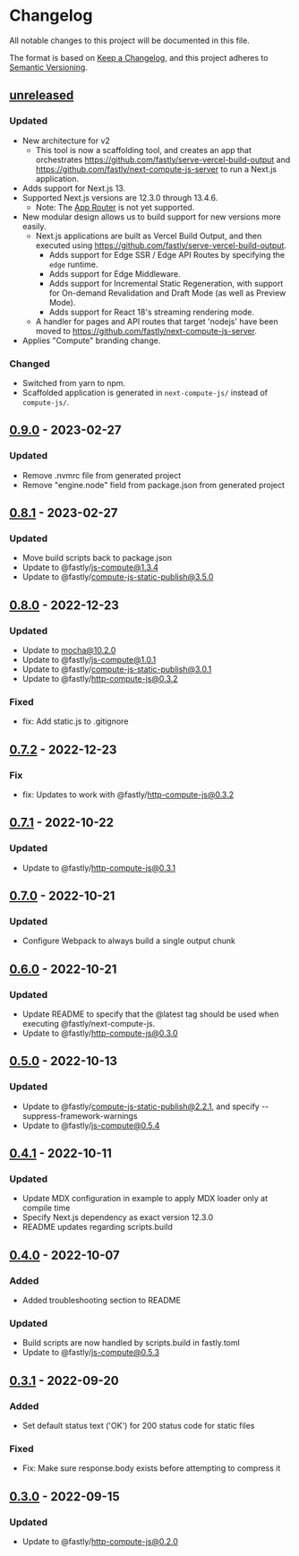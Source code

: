 # Changelog

All notable changes to this project will be documented in this file.

The format is based on [Keep a Changelog](https://keepachangelog.com/en/1.0.0/),
and this project adheres to [Semantic Versioning](https://semver.org/spec/v2.0.0.html).

## [unreleased]

### Updated

- New architecture for v2
  - This tool is now a scaffolding tool, and creates an app that orchestrates https://github.com/fastly/serve-vercel-build-output and
    https://github.com/fastly/next-compute-js-server to run a Next.js application.
- Adds support for Next.js 13.
- Supported Next.js versions are 12.3.0 through 13.4.6.
  - Note: The [App Router](https://nextjs.org/docs/app) is not yet supported.
- New modular design allows us to build support for new versions more easily.
  - Next.js applications are built as Vercel Build Output, and then executed using https://github.com/fastly/serve-vercel-build-output.  
    - Adds support for Edge SSR / Edge API Routes by specifying the `edge` runtime.
    - Adds support for Edge Middleware.
    - Adds support for Incremental Static Regeneration, with support for On-demand Revalidation and Draft Mode (as well as Preview Mode).
    - Adds support for React 18's streaming rendering mode.
  - A handler for pages and API routes that target 'nodejs' have been moved to https://github.com/fastly/next-compute-js-server.
- Applies "Compute" branding change.

### Changed

- Switched from yarn to npm.
- Scaffolded application is generated in `next-compute-js/` instead of `compute-js/`.

## [0.9.0] - 2023-02-27

### Updated

- Remove .nvmrc file from generated project
- Remove "engine.node" field from package.json from generated project

## [0.8.1] - 2023-02-27

### Updated

- Move build scripts back to package.json
- Update to @fastly/js-compute@1.3.4
- Update to @fastly/compute-js-static-publish@3.5.0

## [0.8.0] - 2022-12-23

### Updated

- Update to mocha@10.2.0
- Update to @fastly/js-compute@1.0.1
- Update to @fastly/compute-js-static-publish@3.0.1
- Update to @fastly/http-compute-js@0.3.2

### Fixed

- fix: Add static.js to .gitignore

## [0.7.2] - 2022-12-23

### Fix

- fix: Updates to work with @fastly/http-compute-js@0.3.2

## [0.7.1] - 2022-10-22

### Updated

- Update to @fastly/http-compute-js@0.3.1

## [0.7.0] - 2022-10-21

### Updated

- Configure Webpack to always build a single output chunk

## [0.6.0] - 2022-10-21

### Updated

- Update README to specify that the @latest tag should be used when executing @fastly/next-compute-js.
- Update to @fastly/http-compute-js@0.3.0

## [0.5.0] - 2022-10-13

### Updated

- Update to @fastly/compute-js-static-publish@2.2.1, and specify --suppress-framework-warnings
- Update to @fastly/js-compute@0.5.4

## [0.4.1] - 2022-10-11

### Updated

- Update MDX configuration in example to apply MDX loader only at compile time
- Specify Next.js dependency as exact version 12.3.0
- README updates regarding scripts.build

## [0.4.0] - 2022-10-07

### Added

- Added troubleshooting section to README

### Updated

- Build scripts are now handled by scripts.build in fastly.toml
- Update to @fastly/js-compute@0.5.3

## [0.3.1] - 2022-09-20

### Added

- Set default status text ('OK') for 200 status code for static files

### Fixed

- Fix: Make sure response.body exists before attempting to compress it

## [0.3.0] - 2022-09-15

### Updated

- Update to @fastly/http-compute-js@0.2.0

[unreleased]: https://github.com/fastly/next-compute-js/compare/v0.9.0...HEAD
[0.9.0]: https://github.com/fastly/next-compute-js/compare/v0.8.1...v0.9.0
[0.8.1]: https://github.com/fastly/next-compute-js/compare/v0.8.0...v0.8.1
[0.8.0]: https://github.com/fastly/next-compute-js/compare/v0.7.2...v0.8.0
[0.7.2]: https://github.com/fastly/next-compute-js/compare/v0.7.1...v0.7.2
[0.7.1]: https://github.com/fastly/next-compute-js/compare/v0.7.0...v0.7.1
[0.7.0]: https://github.com/fastly/next-compute-js/compare/v0.6.0...v0.7.0
[0.6.0]: https://github.com/fastly/next-compute-js/compare/v0.5.0...v0.6.0
[0.5.0]: https://github.com/fastly/next-compute-js/compare/v0.4.1...v0.5.0
[0.4.1]: https://github.com/fastly/next-compute-js/compare/v0.4.0...v0.4.1
[0.4.0]: https://github.com/fastly/next-compute-js/compare/v0.3.1...v0.4.0
[0.3.1]: https://github.com/fastly/next-compute-js/compare/v0.3.0...v0.3.1
[0.3.0]: https://github.com/fastly/next-compute-js/releases/tag/v0.3.0
